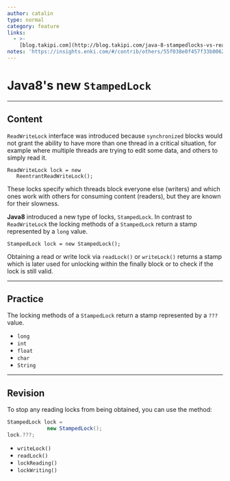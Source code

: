 ```yaml
---
author: catalin
type: normal
category: feature
links:
  - >-
    [blog.takipi.com](http://blog.takipi.com/java-8-stampedlocks-vs-readwritelocks-and-synchronized/){website}
notes: 'https://insights.enki.com/#/contrib/others/55f038e0f457f33b0062114c?search=kha'
---
```


# Java8's new `StampedLock`


---

## Content

`ReadWriteLock` interface was introduced because `synchronized` blocks would not grant the ability to have more than one thread in a critical situation, for example where multiple threads are trying to edit some data, and others to simply read it.

```plain-text
ReadWriteLock lock = new
   ReentrantReadWriteLock();
```

These locks specify which threads block everyone else (writers) and which ones work with others for consuming content (readers), but they are known for their slowness.

**Java8** introduced a new type of locks, `StampedLock`. In contrast to `ReadWriteLock` the locking methods of a `StampedLock` return a stamp represented by a `long` value.

```plain-text
StampedLock lock = new StampedLock();

```

Obtaining a read or write lock via `readLock()` or `writeLock()` returns a stamp which is later used for unlocking within the finally block or to check if the lock is still valid.


---

## Practice

The locking methods of a `StampedLock` return a stamp represented by a `???` value.

- `long`
- `int`
- `float`
- `char`
- `String`


---

## Revision

To stop any reading locks from being obtained, you can use the method:

```java
StampedLock lock =
             new StampedLock();
lock.???;
```

- `writeLock()`
- `readLock()`
- `lockReading()`
- `lockWriting()`
